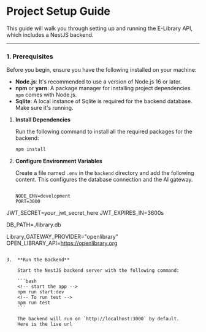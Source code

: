# Project Setup Guide

This guide will walk you through setting up and running the E-Library API, which includes a NestJS backend.

---

### **1. Prerequisites**

Before you begin, ensure you have the following installed on your machine:

* **Node.js**: It's recommended to use a version of Node.js 16 or later.
* **npm** or **yarn**: A package manager for installing project dependencies. `npm` comes with Node.js.
* **Sqlite**: A local instance of Sqlite is required for the backend database. Make sure it's running.


1.  **Install Dependencies**

    Run the following command to install all the required packages for the backend:

    ```bash
    npm install
    ```

2.  **Configure Environment Variables**

    Create a file named `.env` in the `backend` directory and add the following content. This configures the database connection and the AI gateway.

    ```dotenv

    NODE_ENV=development
    PORT=3000
    
  JWT_SECRET=your_jwt_secret_here
  JWT_EXPIRES_IN=3600s

  DB_PATH=./library.db

  Library_GATEWAY_PROVIDER="openlibrary"
  OPEN_LIBRARY_API=https://openlibrary.org

```

3.  **Run the Backend**

    Start the NestJS backend server with the following command:

    ```bash
    <!-- start the app -->
    npm run start:dev
    <!-- To run test -->
    npm run test
    ```

    The backend will run on `http://localhost:3000` by default.
    Here is the live url 

